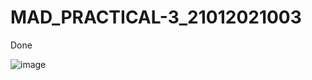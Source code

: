 # MAD_PRACTICAL-3_21012021003
Done


![image](https://github.com/Amitgoswami12/MAD_PRACTICAL-3_21012021003/assets/98880561/2885ef7d-ca25-4895-b586-f4e72c0acb1d)

